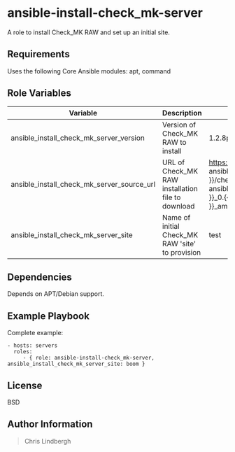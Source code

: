 # ansible-install-check_mk-server

A role to install Check_MK RAW and set up an initial site.

## Requirements

Uses the following Core Ansible modules:
apt, command

## Role Variables

| Variable | Description | Default Value |
| -------- | ----------- | ------------- |
| ansible_install_check_mk_server_version | Version of Check_MK RAW to install | 1.2.8p23 |
| ansible_install_check_mk_server_source_url | URL of Check_MK RAW installation file to download | https://mathias-kettner.de/support/{{ ansible_install_check_mk_server_version }}/check-mk-raw-{{ ansible_install_check_mk_server_version }}_0.{{ ansible_distribution_release }}_amd64.deb |
| ansible_install_check_mk_server_site | Name of initial Check_MK RAW 'site' to provision | test |

## Dependencies

Depends on APT/Debian support.

## Example Playbook

Complete example:

    - hosts: servers
      roles:
         - { role: ansible-install-check_mk-server, ansible_install_check_mk_server_site: boom }

## License

BSD

## Author Information

> Chris Lindbergh
